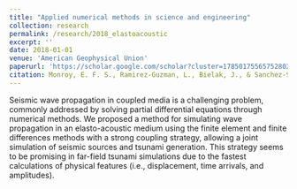 ```yaml
---
title: "Applied numerical methods in science and engineering"
collection: research
permalink: /research/2018_elastoacoustic
excerpt: ''
date: 2018-01-01
venue: 'American Geophysical Union'
paperurl: 'https://scholar.google.com/scholar?cluster=1785017556575280290&hl=en&oi=scholarr'
citation: Monroy, E. F. S., Ramirez-Guzman, L., Bielak, J., & Sanchez-Sesma, F. J. (2017, December). Deep water tsunami simulation at global scale using an elastoacoustic approach. In 2017 AGU Fall Meeting. AGU.
---
```



Seismic wave propagation in coupled media is a challenging problem, commonly addressed by solving partial differential equations through numerical methods. We proposed a method for simulating wave propagation in an elasto-acoustic medium using the finite element and finite differences methods with a strong coupling strategy, allowing a joint simulation of seismic sources and tsunami generation. This strategy seems to be promising in far-field tsunami simulations due to the fastest calculations of physical features (i.e., displacement, time arrivals, and amplitudes).
